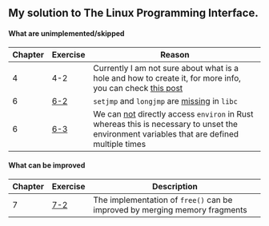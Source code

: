 ## My solution to The Linux Programming Interface.

#### What are unimplemented/skipped
|Chapter| Exercise| Reason|
|-------|----------|------|
|4|4-2|Currently I am not sure about what is a hole and how to create it, for more info, you can check [this post](https://github.com/SteveLauC/blog/issues/1)|
|6|[6-2](https://github.com/SteveLauC/The-Linux-Programming-Interface/blob/main/exercise/Ch6/6-2/6-2.c)|`setjmp` and `longjmp` are [missing](https://github.com/rust-lang/libc/issues/1208) in `libc`|
|6|[6-3](https://github.com/SteveLauC/The-Linux-Programming-Interface/blob/main/exercise/Ch6/6-3/6-3.c)|We can [not](https://github.com/rust-lang/libc/issues/2520) directly access `environ` in Rust whereas this is necessary to unset the environment variables that are defined multiple times|

#### What can be improved

|Chapter|Exercise|Description|
|-------|--------|-----------|
|7|[7-2](https://github.com/SteveLauC/The-Linux-Programming-Interface/tree/main/exercise/Ch7/7-2)|The implementation of `free()` can be improved by merging memory fragments|
